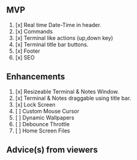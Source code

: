 ## MVP

1. [x] Real time Date-Time in header.
2. [x] Commands
3. [x] Terminal like actions (up,down key)
4. [x] Terminal title bar buttons.
5. [x] Footer
6. [x] SEO

## Enhancements

1. [x] Resizeable Terminal & Notes Window.
2. [x] Terminal & Notes draggable using title bar.
3. [x] Lock Screen
4. [ ] Custom Mouse Cursor
5. [ ] Dynamic Wallpapers
6. [ ] Debounce Throttle
7. [ ] Home Screen Files

## Advice(s) from viewers
